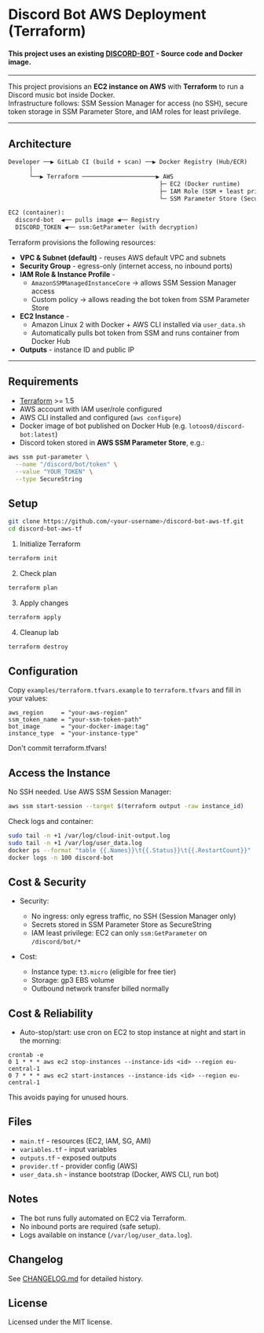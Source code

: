 # Discord Bot AWS Deployment (Terraform)

#### This project uses an existing [DISCORD-BOT](https://github.com/lotoos0/discord-bot)  - Source code and Docker image.
---
This project provisions an **EC2 instance on AWS** with **Terraform** to run a Discord music bot inside Docker.  
Infrastructure follows: SSM Session Manager for access (no SSH), secure token storage in SSM Parameter Store, and IAM roles for least privilege. 

---

## Architecture

```txt
Developer ──▶ GitLab CI (build + scan) ──▶ Docker Registry (Hub/ECR)
      │
      └──▶ Terraform ─────────────────────▶ AWS
                                           ├─ EC2 (Docker runtime)
                                           ├─ IAM Role (SSM + least privilege to SSM param)
                                           └─ SSM Parameter Store (SecureString: DISCORD_TOKEN)

EC2 (container):
  discord-bot  ◀── pulls image ◀── Registry
  DISCORD_TOKEN ◀── ssm:GetParameter (with decryption)
```

Terraform provisions the following resources:

- **VPC & Subnet (default)** - reuses AWS default VPC and subnets  
- **Security Group** - egress-only (internet access, no inbound ports)  
- **IAM Role & Instance Profile** -  
  - `AmazonSSMManagedInstanceCore` -> allows SSM Session Manager access  
  - Custom policy -> allows reading the bot token from SSM Parameter Store  
- **EC2 Instance** -  
  - Amazon Linux 2 with Docker + AWS CLI installed via `user_data.sh`  
  - Automatically pulls bot token from SSM and runs container from Docker Hub  
- **Outputs** - instance ID and public IP

---

## Requirements

- [Terraform](https://www.terraform.io/downloads.html) >= 1.5  
- AWS account with IAM user/role configured  
- AWS CLI installed and configured (`aws configure`)  
- Docker image of bot published on Docker Hub (e.g. `lotoos0/discord-bot:latest`)  
- Discord token stored in **AWS SSM Parameter Store**, e.g.:  

```bash
aws ssm put-parameter \
  --name "/discord/bot/token" \
  --value "YOUR_TOKEN" \
  --type SecureString
```
## Setup 

```bash
git clone https://github.com/<your-username>/discord-bot-aws-tf.git
cd discord-bot-aws-tf
```
1. Initialize Terraform
```bash
terraform init
```
2. Check plan
```bash
terraform plan
```
3. Apply changes
```bash
terraform apply
```

4. Cleanup lab
```bash
terraform destroy
```
## Configuration

Copy `examples/terraform.tfvars.example` to `terraform.tfvars` and fill in your values:
```hcl
aws_region     = "your-aws-region"          
ssm_token_name = "your-ssm-token-path"      
bot_image      = "your-docker-image:tag"    
instance_type  = "your-instance-type"       
```
Don't commit terraform.tfvars!

## Access the Instance

No SSH needed. Use AWS SSM Session Manager:
```bash
aws ssm start-session --target $(terraform output -raw instance_id)
```
Check logs and container:
```bash
sudo tail -n +1 /var/log/cloud-init-output.log
sudo tail -n +1 /var/log/user_data.log
docker ps --format "table {{.Names}}\t{{.Status}}\t{{.RestartCount}}"
docker logs -n 100 discord-bot
```
## Cost & Security

- Security:
  - No ingress: only egress traffic, no SSH (Session Manager only)
  - Secrets stored in SSM Parameter Store as SecureString
  - IAM least privilege: EC2 can only `ssm:GetParameter` on `/discord/bot/*`

- Cost:
  - Instance type: `t3.micro` (eligible for free tier)
  - Storage: gp3 EBS volume
  - Outbound network transfer billed normally

## Cost & Reliability

- Auto-stop/start: use cron on EC2 to stop instance at night and start in the morning:
```
crontab -e
0 1 * * * aws ec2 stop-instances --instance-ids <id> --region eu-central-1
0 7 * * * aws ec2 start-instances --instance-ids <id> --region eu-central-1
```
This avoids paying for unused hours.

## Files
- `main.tf` - resources (EC2, IAM, SG, AMI)
- `variables.tf` - input variables
- `outputs.tf` - exposed outputs
- `provider.tf` - provider config (AWS)
- `user_data.sh` - instance bootstrap (Docker, AWS CLI, run bot)

## Notes
- The bot runs fully automated on EC2 via Terraform.
- No inbound ports are required (safe setup).
- Logs available on instance (`/var/log/user_data.log`).

## Changelog
See [CHANGELOG.md](/CHANGELOG.md) for detailed history. 

## License

Licensed under the MIT license.
